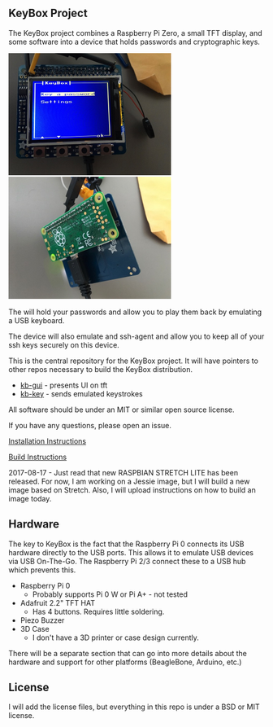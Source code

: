 
KeyBox Project
--------------

The KeyBox project combines a Raspberry Pi Zero, a small TFT display, and some software
into a device that holds passwords and cryptographic keys.

<img src="Images/Front.jpg" width="320" height="240" /> <img src="Images/Back.jpg" width="320" height="240" />

The will hold your passwords and allow you to play them back by emulating a USB keyboard.

The device will also emulate and ssh-agent and allow you to keep all of your ssh keys
securely on this device.

This is the central repository for the KeyBox project.
It will have pointers to other repos necessary to build the KeyBox distribution.

* [kb-gui](https://github.com/drudru/kb-key) - presents UI on tft
* [kb-key](https://github.com/drudru/kb-key) - sends emulated keystrokes

All software should be under an MIT or similar open source license.

If you have any questions, please open an issue.

[Installation Instructions](Install/INSTALL.md)

[Build Instructions](Build/BUILD.md)

2017-08-17 - Just read that new RASPBIAN STRETCH LITE has been released.
For now, I am working on a Jessie image, but I will build a new image based on Stretch.
Also, I will upload instructions on how to build an image today.

## Hardware

The key to KeyBox is the fact that the Raspberry Pi 0 connects its USB hardware directly to 
the USB ports. This allows it to emulate USB devices via USB On-The-Go.
The Raspberry Pi 2/3 connect these to a USB hub which prevents this.

* Raspberry Pi 0
  * Probably supports Pi 0 W or Pi A+ - not tested
* Adafruit 2.2" TFT HAT
  * Has 4 buttons. Requires little soldering.
* Piezo Buzzer
* 3D Case
  * I don't have a 3D printer or case design currently.
  
There will be a separate section that can go into more details about the hardware and 
support for other platforms (BeagleBone, Arduino, etc.)

## License

I will add the license files, but everything in this repo is under a BSD or MIT license.




